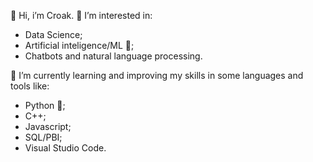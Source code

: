 👋 Hi, i’m Croak. 💞️ I’m interested in:

- Data Science;
- Artificial inteligence/ML 🤖;
- Chatbots and natural language processing.

🌱 I’m currently learning and improving my skills in some languages and tools like:
- Python 🐍;
- C++;
- Javascript;
- SQL/PBI;
- Visual Studio Code.
